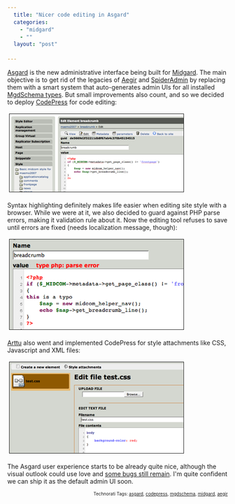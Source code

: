 ```yaml
---
  title: "Nicer code editing in Asgard"
  categories: 
    - "midgard"
    - ""
  layout: "post"

---
```

<a href="http://bergie.iki.fi/blog/building_a_new_admin_interface_for_midgard.html">Asgard</a> is the new administrative interface being built for <a href="http://www.midgard-project.org/">Midgard</a>. The main objective is to get rid of the legacies of <a href="http://en.wikipedia.org/wiki/Aegir_(software)">Aegir</a> and <a href="http://bergie.iki.fi/blog/2004-04-15-001.html">SpiderAdmin</a> by replacing them with a smart system that auto-generates admin UIs for all installed <a href="http://www.midgard-project.org/documentation/mgdschema/">MgdSchema types</a>. But small improvements also count, and so we decided to deploy <a href="http://www.codepress.org/">CodePress</a> for code editing:


<img src="/files/asgard-codepress-style-editing.jpg" height="178" width="398" border="1" hspace="4" vspace="4" alt="Asgard-Codepress-Style-Editing" /><span style="font-size:0pt;">

</span>Syntax highlighting definitely makes life easier when editing site style with a browser. While we were at it, we also decided to guard against PHP parse errors, making it validation rule about it. Now the editing tool refuses to save until errors are fixed (needs localization message, though):

<img src="/files/asgard-codepress-parse-error.jpg" height="206" width="398" border="1" hspace="4" vspace="4" alt="Asgard-Codepress-Parse-Error" /><span style="font-size:0pt;">

</span><a href="http://www.kaktus.cc/">Arttu</a> also went and implemented CodePress for style attachments like CSS, Javascript and XML files:

<img src="/files/asgard-styleeditor-edit-css.jpg" height="208" width="398" border="1" hspace="4" vspace="4" alt="Asgard-Styleeditor-Edit-Css" /><span style="font-size:0pt;">

</span>The Asgard user experience starts to be already quite nice, although the visual outlook could use love and <a href="http://trac.midgard-project.org/query?status=new&amp;status=assigned&amp;status=reopened&amp;group=priority&amp;component=Asgard&amp;order=priority">some bugs still remain</a>. I'm quite confident we can ship it as the default admin UI soon.
<!-- technorati tags start --><p style="text-align:right;font-size:10px;">Technorati Tags: <a href="http://www.technorati.com/tag/asgard" rel="tag">asgard</a>, <a href="http://www.technorati.com/tag/codepress" rel="tag">codepress</a>, <a href="http://www.technorati.com/tag/mgdschema" rel="tag">mgdschema</a>, <a href="http://www.technorati.com/tag/midgard" rel="tag">midgard</a>, <a href="http://www.technorati.com/tag/aegir" rel="tag">aegir</a></p><!-- technorati tags end -->